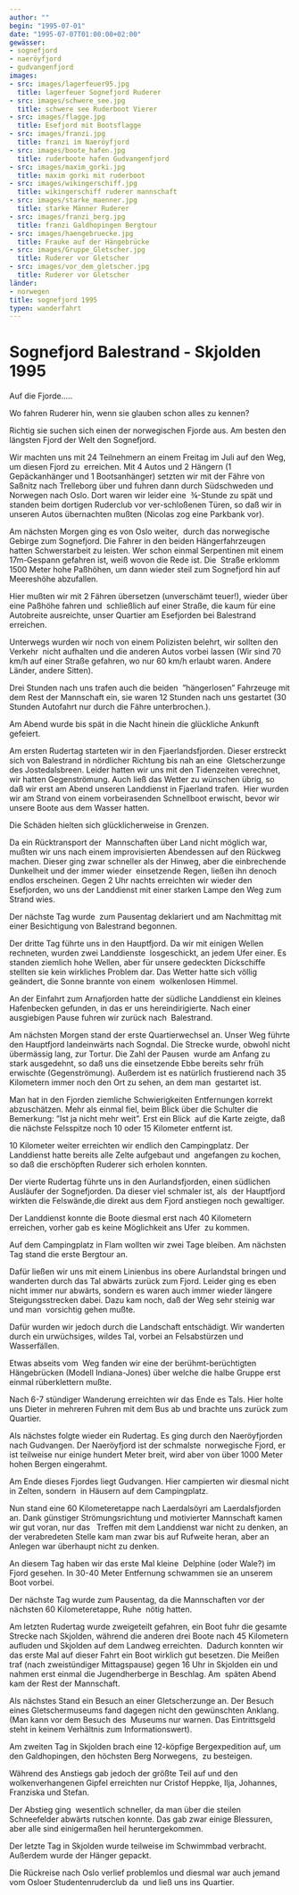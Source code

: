 ```yaml
---
author: ""
begin: "1995-07-01"
date: "1995-07-07T01:00:00+02:00"
gewässer:
- sognefjord
- naeröyfjord
- gudvangenfjord
images:
- src: images/lagerfeuer95.jpg
  title: lagerfeuer Sognefjord Ruderer
- src: images/schwere_see.jpg
  title: schwere see Ruderboot Vierer
- src: images/flagge.jpg
  title: Esefjord mit Bootsflagge
- src: images/franzi.jpg
  title: franzi im Naeröyfjord
- src: images/boote_hafen.jpg
  title: ruderboote hafen Gudvangenfjord
- src: images/maxim_gorki.jpg
  title: maxim gorki mit ruderboot
- src: images/wikingerschiff.jpg
  title: wikingerschiff ruderer mannschaft
- src: images/starke_maenner.jpg
  title: starke Männer Ruderer
- src: images/franzi_berg.jpg
  title: franzi Galdhopingen Bergtour
- src: images/haengebruecke.jpg
  title: Frauke auf der Hängebrücke
- src: images/Gruppe_Gletscher.jpg
  title: Ruderer vor Gletscher
- src: images/vor_dem_gletscher.jpg
  title: Ruderer vor Gletscher
länder:
- norwegen
title: sognefjord 1995
typen: wanderfahrt
---
```



# Sognefjord Balestrand - Skjolden 1995


Auf die Fjorde.....

Wo fahren Ruderer hin, wenn sie glauben schon alles zu kennen?

Richtig sie suchen sich einen der norwegischen Fjorde aus. Am besten den längsten Fjord der Welt den Sognefjord.

Wir machten uns mit 24 Teilnehmern an einem Freitag im Juli auf den Weg, um diesen Fjord zu  erreichen. Mit 4 Autos und 2 Hängern (1 Gepäckanhänger und 1 Bootsanhänger) setzten wir mit der Fähre von Saßnitz nach Trelleborg über und fuhren dann durch Südschweden und Norwegen nach Oslo. Dort waren wir leider eine  ¾-Stunde zu spät und standen beim dortigen Ruderclub vor ver-schloßenen Türen, so daß wir in unseren Autos übernachten mußten (Nicolas zog eine Parkbank vor).

Am nächsten Morgen ging es von Oslo weiter,  durch das norwegische Gebirge zum Sognefjord. Die Fahrer in den beiden Hängerfahrzeugen hatten Schwerstarbeit zu leisten. Wer schon einmal Serpentinen mit einem 17m-Gespann gefahren ist, weiß wovon die Rede ist. Die  Straße erklomm 1500 Meter hohe Paßhöhen, um dann wieder steil zum Sognefjord hin auf Meereshöhe abzufallen.

Hier mußten wir mit 2 Fähren übersetzen (unverschämt teuer!), wieder über eine Paßhöhe fahren und  schließlich auf einer Straße, die kaum für eine Autobreite ausreichte, unser Quartier am Esefjorden bei Balestrand erreichen.

Unterwegs wurden wir noch von einem Polizisten belehrt, wir sollten den Verkehr  nicht aufhalten und die anderen Autos vorbei lassen (Wir sind 70 km/h auf einer Straße gefahren, wo nur 60 km/h erlaubt waren. Andere Länder, andere Sitten).

Drei Stunden nach uns trafen auch die beiden  ”hängerlosen” Fahrzeuge mit dem Rest der Mannschaft ein, sie waren 12 Stunden nach uns gestartet (30 Stunden Autofahrt nur durch die Fähre unterbrochen.).

Am Abend wurde bis spät in die Nacht hinein die glückliche Ankunft gefeiert.

Am ersten Rudertag starteten wir in den Fjaerlandsfjorden. Dieser erstreckt sich von Balestrand in nördlicher Richtung bis nah an eine  Gletscherzunge des Jostedalsbreen. Leider hatten wir uns mit den Tidenzeiten verechnet, wir hatten Gegenströmung. Auch ließ das Wetter zu wünschen übrig, so daß wir erst am Abend unseren Landdienst in Fjaerland trafen.  Hier wurden wir am Strand von einem vorbeirasenden Schnellboot erwischt, bevor wir unsere Boote aus dem Wasser hatten.

Die Schäden hielten sich glücklicherweise in Grenzen.

Da ein Rücktransport der  Mannschaften über Land nicht möglich war, mußten wir uns nach einem improvisierten Abendessen auf den Rückweg machen. Dieser ging zwar schneller als der Hinweg, aber die einbrechende Dunkelheit und der immer wieder  einsetzende Regen, ließen ihn denoch endlos erscheinen. Gegen 2 Uhr nachts erreichten wir wieder den Esefjorden, wo uns der Landdienst mit einer starken Lampe den Weg zum Strand wies.

Der nächste Tag wurde  zum Pausentag deklariert und am Nachmittag mit einer Besichtigung von Balestrand begonnen.

Der dritte Tag führte uns in den Hauptfjord. Da wir mit einigen Wellen rechneten, wurden zwei Landdienste  losgeschickt, an jedem Ufer einer. Es standen ziemlich hohe Wellen, aber für unsere gedeckten Dickschiffe stellten sie kein wirkliches Problem dar. Das Wetter hatte sich völlig geändert, die Sonne brannte von einem  wolkenlosen Himmel.

An der Einfahrt zum Arnafjorden hatte der südliche Landdienst ein kleines Hafenbecken gefunden, in das er uns hereindirigierte. Nach einer ausgiebigen Pause fuhren wir zurück nach  Balestrand.

Am nächsten Morgen stand der erste Quartierwechsel an. Unser Weg führte den Hauptfjord landeinwärts nach Sogndal. Die Strecke wurde, obwohl nicht übermässig lang, zur Tortur. Die Zahl der Pausen  wurde am Anfang zu stark ausgedehnt, so daß uns die einsetzende Ebbe bereits sehr früh erwischte (Gegenströmung). Außerdem ist es natürlich frustierend nach 35 Kilometern immer noch den Ort zu sehen, an dem man  gestartet ist.

Man hat in den Fjorden ziemliche Schwierigkeiten Entfernungen korrekt abzuschätzen. Mehr als einmal fiel, beim Blick über die Schulter die Bemerkung: ”Ist ja nicht mehr weit”. Erst ein Blick  auf die Karte zeigte, daß die nächste Felsspitze noch 10 oder 15 Kilometer entfernt ist.

10 Kilometer weiter erreichten wir endlich den Campingplatz. Der Landdienst hatte bereits alle Zelte aufgebaut und  angefangen zu kochen, so daß die erschöpften Ruderer sich erholen konnten.

Der vierte Rudertag führte uns in den Aurlandsfjorden, einen südlichen Ausläufer der Sognefjorden. Da dieser viel schmaler ist, als  der Hauptfjord wirkten die Felswände,die direkt aus dem Fjord anstiegen noch gewaltiger.

Der Landdienst konnte die Boote diesmal erst nach 40 Kilometern erreichen, vorher gab es keine Möglichkeit ans Ufer  zu kommen.

Auf dem Campingplatz in Flam wollten wir zwei Tage bleiben. Am nächsten Tag stand die erste Bergtour an.

Dafür ließen wir uns mit einem Linienbus ins obere Aurlandstal bringen und  wanderten durch das Tal abwärts zurück zum Fjord. Leider ging es eben nicht immer nur abwärts, sondern es waren auch immer wieder längere Steigungsstrecken dabei. Dazu kam noch, daß der Weg sehr steinig war und man  vorsichtig gehen mußte.

Dafür wurden wir jedoch durch die Landschaft entschädigt. Wir wanderten durch ein urwüchsiges, wildes Tal, vorbei an Felsabstürzen und Wasserfällen.

Etwas abseits vom  Weg fanden wir eine der berühmt-berüchtigten Hängebrücken (Modell Indiana-Jones) über welche die halbe Gruppe erst einmal rüberklettern mußte.

Nach 6-7 stündiger Wanderung erreichten wir das Ende es Tals. Hier holte  uns Dieter in mehreren Fuhren mit dem Bus ab und brachte uns zurück zum Quartier.

Als nächstes folgte wieder ein Rudertag. Es ging durch den Naeröyfjorden nach Gudvangen. Der Naeröyfjord ist der schmalste  norwegische Fjord, er ist teilweise nur einige hundert Meter breit, wird aber von über 1000 Meter hohen Bergen eingerahmt.

Am Ende dieses Fjordes liegt Gudvangen. Hier campierten wir diesmal nicht in Zelten, sondern  in Häusern auf dem Campingplatz.

Nun stand eine 60 Kilometeretappe nach Laerdalsöyri am Laerdalsfjorden an. Dank günstiger Strömungsrichtung und motivierter Mannschaft kamen wir gut voran, nur das   Treffen mit dem Landdienst war nicht zu denken, an der verabredeten Stelle kam man zwar bis auf Rufweite heran, aber an Anlegen war überhaupt nicht zu denken.

An diesem Tag haben wir das erste Mal kleine  Delphine (oder Wale?) im Fjord gesehen. In 30-40 Meter Entfernung schwammen sie an unserem Boot vorbei.

Der nächste Tag wurde zum Pausentag, da die Mannschaften vor der nächsten 60 Kilometeretappe, Ruhe  nötig hatten.

Am letzten Rudertag wurde zweigeteilt gefahren, ein Boot fuhr die gesamte Strecke nach Skjolden, während die anderen drei Boote nach 45 Kilometern aufluden und Skjolden auf dem Landweg erreichten.  Dadurch konnten wir das erste Mal auf dieser Fahrt ein Boot wirklich gut besetzen. Die Meißen traf (nach zweistündiger Mittagspause) gegen 16 Uhr in Skjolden ein und nahmen erst einmal die Jugendherberge in Beschlag. Am  späten Abend kam der Rest der Mannschaft.

Als nächstes Stand ein Besuch an einer Gletscherzunge an. Der Besuch eines Gletschermuseums fand dagegen nicht den gewünschten Anklang. (Man kann vor dem Besuch des  Museums nur warnen. Das Eintrittsgeld steht in keinem Verhältnis zum Informationswert).

Am zweiten Tag in Skjolden brach eine 12-köpfige Bergexpedition auf, um den Galdhopingen, den höchsten Berg Norwegens,  zu besteigen.

Während des Anstiegs gab jedoch der größte Teil auf und den wolkenverhangenen Gipfel erreichten nur Cristof Heppke, Ilja, Johannes, Franziska und Stefan.

Der Abstieg ging  wesentlich schneller, da man über die steilen Schneefelder abwärts rutschen konnte. Das gab zwar einige Blessuren, aber alle sind einigermaßen heil heruntergekommen.

Der letzte Tag in Skjolden wurde teilweise im Schwimmbad verbracht. Außerdem wurde der Hänger gepackt.

Die Rückreise nach Oslo verlief problemlos und diesmal war auch jemand vom Osloer Studentenruderclub da  und ließ uns ins Quartier.
